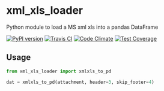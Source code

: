 # xml_xls_loader
Python module to load a MS xml xls into a pandas DataFrame

[![PyPI version](https://img.shields.io/pypi/v/xml_xls_loader.svg)](https://pypi.python.org/pypi/xml_xls_loader)
[![Travis CI](https://travis-ci.org/Richard-Mathie/xml_xls_loader.svg?branch=master)](https://travis-ci.org/Richard-Mathie/xml_xls_loader)
[![Code Climate](https://codeclimate.com/github/Richard-Mathie/xml_xls_loader/badges/gpa.svg)](https://codeclimate.com/github/Richard-Mathie/xml_xls_loader)
[![Test Coverage](https://codeclimate.com/github/Richard-Mathie/xml_xls_loader/badges/coverage.svg)](https://codeclimate.com/github/Richard-Mathie/xml_xls_loader/coverage)


## Usage

```python
from xml_xls_loader import xmlxls_to_pd

dat = xmlxls_to_pd(attachment, header=3, skip_footer=4)
```
